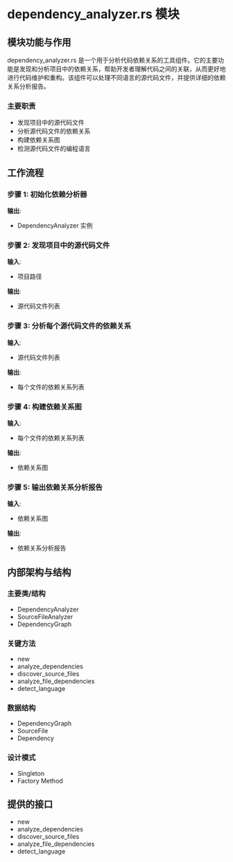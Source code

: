 # dependency_analyzer.rs 模块

## 模块功能与作用
dependency_analyzer.rs 是一个用于分析代码依赖关系的工具组件。它的主要功能是发现和分析项目中的依赖关系，帮助开发者理解代码之间的关联，从而更好地进行代码维护和重构。该组件可以处理不同语言的源代码文件，并提供详细的依赖关系分析报告。

### 主要职责
- 发现项目中的源代码文件
- 分析源代码文件的依赖关系
- 构建依赖关系图
- 检测源代码文件的编程语言

## 工作流程
### 步骤 1: 初始化依赖分析器
**输出**:
- DependencyAnalyzer 实例

### 步骤 2: 发现项目中的源代码文件
**输入**:
- 项目路径

**输出**:
- 源代码文件列表

### 步骤 3: 分析每个源代码文件的依赖关系
**输入**:
- 源代码文件列表

**输出**:
- 每个文件的依赖关系列表

### 步骤 4: 构建依赖关系图
**输入**:
- 每个文件的依赖关系列表

**输出**:
- 依赖关系图

### 步骤 5: 输出依赖关系分析报告
**输入**:
- 依赖关系图

**输出**:
- 依赖关系分析报告

## 内部架构与结构
### 主要类/结构
- DependencyAnalyzer
- SourceFileAnalyzer
- DependencyGraph

### 关键方法
- new
- analyze_dependencies
- discover_source_files
- analyze_file_dependencies
- detect_language

### 数据结构
- DependencyGraph
- SourceFile
- Dependency

### 设计模式
- Singleton
- Factory Method

## 提供的接口
- new
- analyze_dependencies
- discover_source_files
- analyze_file_dependencies
- detect_language

